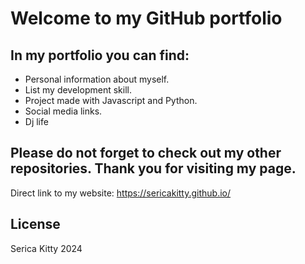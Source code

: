 # Welcome to my GitHub portfolio

## In my portfolio you can find:

 - Personal information about myself.
 - List my development skill.
 - Project made with Javascript and Python.
 - Social media links. 
 - Dj life

## Please do not forget to check out my other repositories. Thank you for visiting my page.

Direct link to my website: https://sericakitty.github.io/

## License

 Serica Kitty 2024